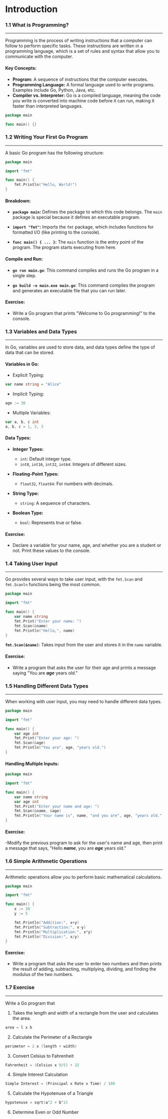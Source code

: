 # Introduction

### 1.1 What is Programming?
---
Programming is the process of writing instructions that a computer can follow to perform specific tasks. These instructions are written in a programming language, which is a set of rules and syntax that allow you to communicate with the computer.

#### Key Concepts:

- **Program:** A sequence of instructions that the computer executes.
- **Programming Language:** A formal language used to write programs. Examples include Go, Python, Java, etc.
- **Compiler vs. Interpreter:** Go is a compiled language, meaning the code you write is converted into machine code before it can run, making it faster than interpreted languages.

```go
package main

func main() {}
```

### 1.2 Writing Your First Go Program
---
A basic Go program has the following structure:

```go
package main

import "fmt"

func main() {
    fmt.Println("Hello, World!")
}
```

#### Breakdown:

- **`package main`:** Defines the package to which this code belongs. The `main` package is special because it defines an executable program.
  
- **`import "fmt"`:** Imports the `fmt` package, which includes functions for formatted I/O (like printing to the console).
  
- **`func main() { ... }`:** The `main` function is the entry point of the program. The program starts executing from here.

#### Compile and Run:

- **`go run main.go`**: This command compiles and runs the Go program in a single step.
  
- **`go build -o main.exe main.go`**: This command compiles the program and generates an executable file that you can run later.

#### Exercise:

- Write a Go program that prints "Welcome to Go programming!" to the console.


### 1.3 Variables and Data Types
---
In Go, variables are used to store data, and data types define the type of data that can be stored.

#### Variables in Go:

- Explicit Typing:
  
```go
var name string = "Alice"
```
  
  
- Implicit Typing:
  
```go
age := 30
```


- Multiple Variables:
  
```go
var a, b, c int
a, b, c = 1, 2, 3
```


#### Data Types:

- **Integer Types:**
	- `int`: Default integer type.
	- `int8`, `int16`, `int32`, `int64`: Integers of different sizes.
     
- **Floating-Point Types:**
    - `float32`, `float64`: For numbers with decimals.
      
- **String Type:**
    - `string`: A sequence of characters.
      
- **Boolean Type:**
    - `bool`: Represents true or false.


#### Exercise:

- Declare a variable for your name, age, and whether you are a student or not. Print these values to the console.


### 1.4 Taking User Input
---
Go provides several ways to take user input, with the `fmt.Scan` and `fmt.Scanln` functions being the most common.

```go
package main

import "fmt"

func main() {
    var name string
    fmt.Print("Enter your name: ")
    fmt.Scan(&name)
    fmt.Println("Hello,", name)
}
```


**`fmt.Scan(&name)`**: Takes input from the user and stores it in the `name` variable.

#### Exercise:

- Write a program that asks the user for their age and prints a message saying "You are ***age*** years old."


### 1.5 Handling Different Data Types
---
When working with user input, you may need to handle different data types.

```go
package main

import "fmt"

func main() {
    var age int
    fmt.Print("Enter your age: ")
    fmt.Scan(&age)
    fmt.Println("You are", age, "years old.")
}
```


#### Handling Multiple Inputs:

```go
package main

import "fmt"

func main() {
    var name string
    var age int
    fmt.Print("Enter your name and age: ")
    fmt.Scan(&name, &age)
    fmt.Println("Your name is", name, "and you are", age, "years old.")
}
```


#### Exercise:

-Modify the previous program to ask for the user's name and age, then print a message that says, "Hello ***name***, you are ***age*** years old."


### 1.6 Simple Arithmetic Operations
---
Arithmetic operations allow you to perform basic mathematical calculations.

```go
package main

import "fmt"

func main() {
    x := 10
    y := 5

    fmt.Println("Addition:", x+y)
    fmt.Println("Subtraction:", x-y)
    fmt.Println("Multiplication:", x*y)
    fmt.Println("Division:", x/y)
}
```


#### Exercise:

- Write a program that asks the user to enter two numbers and then prints the result of adding, subtracting, multiplying, dividing, and finding the modulus of the two numbers.


### 1.7 Exercise
---

Write a Go program that

1. Takes the length and width of a rectangle from the user and calculates the area.
```go
area = l x b
```
  
 
2. Calculate the Perimeter of a Rectangle
```go
perimeter = 2 x (length + width)
```
   
   
3. Convert Celsius to Fahrenheit
```go
Fahrenheit = (Celsius x 9/5) + 32
```
   
   
4. Simple Interest Calculation
```go
Simple Interest = (Principal x Rate x Time) / 100
```
   
   
5. Calculate the Hypotenuse of a Triangle
```go
hypotenuse = sqrt(a^2 + b^2)   
```
   
   
6. Determine Even or Odd Number
